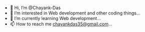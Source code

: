 - 👋 Hi, I’m @Chayank-Das
- 👀 I’m interested in Web development and other coding things...
- 🌱 I’m currently learning Web development...
- 📫 How to reach me chayankdas35@gmail.com...

<!---
Chayank-Das/Chayank-Das is a ✨ special ✨ repository because its `README.md` (this file) appears on your GitHub profile.
You can click the Preview link to take a look at your changes.
--->
